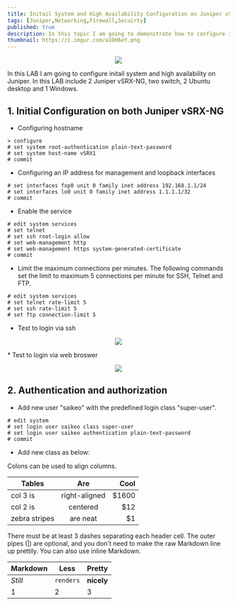 ```yaml
---
title: Initail System and High Availability Configuration on Juniper vSRX
tags: [Juniper,Networking,Firewall,Secuirty]
published: true
description: In this topic I am going to demonstrate how to configure initail system and high availability on Juniper vSRX-NG on Junos 21.2R1.10. 
thumbnail: https://i.imgur.com/a1OH6eY.png
---
```


<p align = "center">
<img src = "https://i.imgur.com/a1OH6eY.png">
</p>

In this LAB I am going to configure initail system and high availability on Juniper. In this LAB include 2 Juniper vSRX-NG, two switch, 2 Ubuntu desktop and 1 Windows.

## [](#header-2) 1. Initial Configuration on both Juniper vSRX-NG
* Configuring hostname
```
> configure
# set system root-authentication plain-text-password
# set system host-name vSRX1
# commit
```
* Configuring an IP address for management and loopback interfaces
```
# set interfaces fxp0 unit 0 family inet address 192.168.1.1/24
# set interfaces lo0 unit 0 family inet address 1.1.1.1/32
# commit
```
* Enable the service
```
# edit system services
# set telnet 
# set ssh root-login allow 
# set web-management http
# set web-management https system-generated-certificate
# commit
```
* Limit the maximum connections per minutes. The following commands set the limit to maximum 5 connections per minute for SSH, Telnet and FTP.
```
# edit system services
# set telnet rate-limit 5
# set ssh rate-limit 5
# set ftp connection-limit 5
```
* Test to login via ssh
<p align = "center">
<img src = "https://i.imgur.com/Lcewn9E.png">
</p>
* Test to login via web broswer
<p align = "center">
<img src = "https://i.imgur.com/9ur61Nl.png">
</p>

## [](#header-2) 2. Authentication and authorization
* Add new user "saikeo" with the predefined login class "super-user".
```
# edit system
# set login user saikeo class super-user
# set login user saikeo authentication plain-text-password
# commit
```
* Add new class as below:

Colons can be used to align columns.

| Tables        | Are           | Cool  |
| ------------- |:-------------:| -----:|
| col 3 is      | right-aligned | $1600 |
| col 2 is      | centered      |   $12 |
| zebra stripes | are neat      |    $1 |

There must be at least 3 dashes separating each header cell.
The outer pipes (|) are optional, and you don't need to make the 
raw Markdown line up prettily. You can also use inline Markdown.

Markdown | Less | Pretty
--- | --- | ---
*Still* | `renders` | **nicely**
1 | 2 | 3

